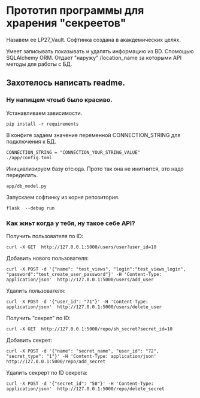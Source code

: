 # Прототип программы для храрения "секреетов"
Назавем ее LP27_Vault.
Софтинка создана в акакдемических целях.

Умеет записывать показывать и удалять информацию из BD.
Спомощью SQLAlchemy ORM.
Отдает "наружу" /location_name за которыми API методы для работы с БД.

## Захотелось написать readme.
### Ну напищем чтоыб было красиво.

Устанавливаем зависимости.
```
pip install -r requirements
```

В конфиге задаем значение переменной CONNECTION_STRING для подключения к БД.
```
CONNECTION_STRING = "CONNECTION_YOUR_STRING_VALUE"
./app/config.toml
```

Инициализируем базу отсюда.
Прото так она не инитнится, это надо переделать.
```
app/db_model.py
```

Запускаем софтинку из корня репозитория.
```
flask  --debug run
```

### Как жиьт когда у тебя, ну такое себе API?

Получить пользователя по ID:
```
curl -X GET  http://127.0.0.1:5000/users/user?user_id=10
```

Добавить нового пользователя:
```
curl -X POST -d '{"name": "test_views", "login":"test_views_login", "password":"test_create_user_password"}' -H 'Content-Type: application/json'  http://127.0.0.1:5000/users/add_user
```

Удалить пользователя:
```
curl -X POST -d '{"user_id": "71"}' -H 'Content-Type: application/json'  http://127.0.0.1:5000/users/delete_user
```

Получить "секрет" по ID:
```
curl -X GET  http://127.0.0.1:5000/repo/sh_secret?secret_id=10
```

Добавить секрет:
```
curl -X POST -d '{"name": "secret_name", "user_id": "72", "secret_type": "1"}' -H 'Content-Type: application/json'  http://127.0.0.1:5000/repo/add_secret
```

Удалить секрерт по ID секрета:
```
curl -X POST -d '{"secret_id": "58"}' -H 'Content-Type: application/json'  http://127.0.0.1:5000/repo/delete_secret

```

